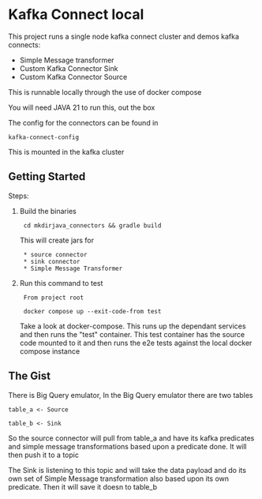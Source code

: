 # Kafka Connect local

This project runs a single node kafka connect cluster and demos kafka connects:

* Simple Message transformer
* Custom Kafka Connector Sink
* Custom Kafka Connector Source

This is runnable locally through the use of docker compose

You will need JAVA 21 to run this, out the box

The config for the connectors can be found in 

    kafka-connect-config

This is mounted in the kafka cluster 

## Getting Started

Steps:

1. Build the binaries

        cd mkdirjava_connectors && gradle build

    This will create jars for 
        
        * source connector
        * sink connector
        * Simple Message Transformer 

2. Run this command to test

        From project root
        
        docker compose up --exit-code-from test

    Take a look at docker-compose. This runs up the dependant services and then runs the "test" container. This test container has the source code mounted to it and then runs the e2e tests against the local docker compose instance

## The Gist

There is Big Query emulator, 
In the Big Query emulator there are two tables

    table_a <- Source

    table_b <- Sink

So the source connector will pull from table_a
and have its kafka predicates and simple message transformations based upon a predicate done. It will then push it to a topic

The Sink is listening to this topic and will take the data payload and do its own set of Simple Message transformation also based upon its own predicate. Then it will save it doesn to table_b